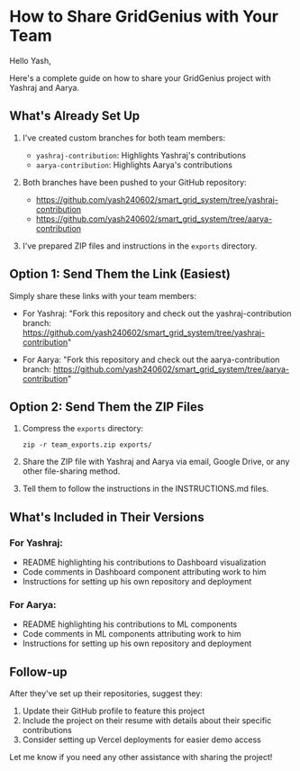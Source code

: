 # How to Share GridGenius with Your Team

Hello Yash,

Here's a complete guide on how to share your GridGenius project with Yashraj and Aarya.

## What's Already Set Up

1. I've created custom branches for both team members:
   - `yashraj-contribution`: Highlights Yashraj's contributions
   - `aarya-contribution`: Highlights Aarya's contributions

2. Both branches have been pushed to your GitHub repository:
   - https://github.com/yash240602/smart_grid_system/tree/yashraj-contribution
   - https://github.com/yash240602/smart_grid_system/tree/aarya-contribution

3. I've prepared ZIP files and instructions in the `exports` directory.

## Option 1: Send Them the Link (Easiest)

Simply share these links with your team members:

- For Yashraj: "Fork this repository and check out the yashraj-contribution branch: https://github.com/yash240602/smart_grid_system/tree/yashraj-contribution"

- For Aarya: "Fork this repository and check out the aarya-contribution branch: https://github.com/yash240602/smart_grid_system/tree/aarya-contribution"

## Option 2: Send Them the ZIP Files

1. Compress the `exports` directory:
   ```
   zip -r team_exports.zip exports/
   ```

2. Share the ZIP file with Yashraj and Aarya via email, Google Drive, or any other file-sharing method.

3. Tell them to follow the instructions in the INSTRUCTIONS.md files.

## What's Included in Their Versions

### For Yashraj:
- README highlighting his contributions to Dashboard visualization
- Code comments in Dashboard component attributing work to him
- Instructions for setting up his own repository and deployment

### For Aarya:
- README highlighting his contributions to ML components
- Code comments in ML components attributing work to him
- Instructions for setting up his own repository and deployment

## Follow-up

After they've set up their repositories, suggest they:

1. Update their GitHub profile to feature this project
2. Include the project on their resume with details about their specific contributions
3. Consider setting up Vercel deployments for easier demo access

Let me know if you need any other assistance with sharing the project! 